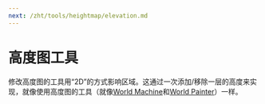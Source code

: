 ```yaml
---
next: /zht/tools/heightmap/elevation.md
---
```


# 高度图工具

修改高度图的工具用“2D”的方式影响区域。这通过一次添加/移除一层的高度来实现，就像使用高度图的工具（就像[World Machine](https://www.world-machine.com/)和[World Painter](https://www.worldpainter.net/)）一样。
